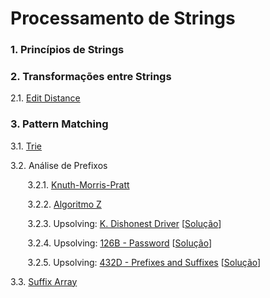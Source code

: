 
# Processamento de Strings


### 1. Princípios de Strings

### 2. Transformações entre Strings 

2.1. [Edit Distance](algoritmos/edit_distance.cpp)

### 3. Pattern Matching
   
3.1. [Trie](algoritmos/trie.cpp)

3.2. Análise de Prefixos 

&nbsp;&nbsp;&nbsp;&nbsp;&nbsp;&nbsp; 3.2.1. [Knuth-Morris-Pratt](algoritmos/kmp.cpp) 

&nbsp;&nbsp;&nbsp;&nbsp;&nbsp;&nbsp; 3.2.2. [Algoritmo Z](algoritmos/z_algorithm.cpp)
     
&nbsp;&nbsp;&nbsp;&nbsp;&nbsp;&nbsp; 3.2.3. Upsolving: [K. Dishonest Driver](https://codeforces.com/gym/102465/problem/K) [[Solução](upsolving/k_dishonest_driver.cpp)]
     
&nbsp;&nbsp;&nbsp;&nbsp;&nbsp;&nbsp; 3.2.4. Upsolving: [126B - Password](https://codeforces.com/contest/126/problem/B) [[Solução](upsolving/126b_password.cpp)]

&nbsp;&nbsp;&nbsp;&nbsp;&nbsp;&nbsp; 3.2.5. Upsolving: [432D - Prefixes and Suffixes](http://codeforces.com/contest/432/problem/D) [[Solução](upsolving/432d_prefixes_suffixes.cpp)] 


3.3. [Suffix Array](algoritmos/suffix_array.cpp)
 
